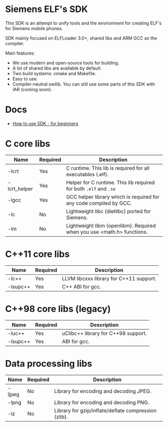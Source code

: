 # Siemens ELF's SDK
This SDK is an attempt to unify tools and the environment for creating ELF's for Siemens mobile phones.

SDK mainly focused on ELFLoader 3.0+, shared libs and ARM GCC as the compiler.

Main features:
- We use modern and open-source tools for building.
- A lot of shared libs are available by default.
- Two build systems: cmake and Makefile.
- Easy to use.
- Compiler-neutral swilib. You can still use some parts of this SDK with IAR (coming soon).

# Docs
- [How to use SDK - for beginners](https://github.com/siemens-mobile-hacks/sdk/blob/master/docs/how_make_elfs.md)


# C core libs
| Name | Required | Description
| --- | --- | --- |
| -lcrt | Yes | C runtime. This lib is required for all executables (.elf). |
| -lcrt_helper | Yes | Helper for C runtime. This lib required for both `.elf` and `.so` |
| -lgcc | Yes | GCC helper library which is required for any code compiled by GCC. |
| -lc | No | Lightweight libc (dietlibc) ported for Siemens. |
| -lm | No | Lightweight libm (openlibm). Required when you use <math.h> functions. |

# C++11 core libs
| Name | Required | Description
| --- | --- | --- |
| -lc++ | Yes | LLVM libcxxx library for C++11 support. |
| -lsupc++ | Yes | C++ ABI for gcc. |

# C++98 core libs (legacy)
| Name | Required | Description |
| --- | --- | --- |
| -luc++ | Yes | uClibc++ library for C++98 support. |
| -lsupc++ | Yes | ABI for gcc. |

# Data processing libs
| Name | Required | Description |
| --- | --- | --- |
| -ljpeg | No  | Library for encoding and decoding JPEG. |
| -lpng | No  | Library for encoding and decoding PNG. |
| -lz | No  | Library for gzip/inflate/deflate compression (zlib). |
